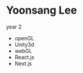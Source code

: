 # Yoonsang Lee

year 2

- openGL
- Unity3d
- webGL
- React.js
- Next.js

<!-- ## 🕸️ web front-end

> &nbsp;
> ![react.js][react.js-badge] ![next.js][next.js-badge]
> &nbsp;

## 🎮 3d & game

> &nbsp;
> ![three.js][three.js-badge] ![webgl][webgl-badge] ![opengl][opengl-badge] ![directX11][directx11-badge]
> ![unity3d][unity3d-badge]
> &nbsp; -->

<!-- --- -->

<!-- ## Stats -->

<!-- ![olcw78's github stats][github-stats] -->

<!-- --- -->

<!-- ## Hits  -->
<!-- ![Hits][hits-link] -->

<!-- --- -->

<!-- Contacts -->
[mail-link]: https://img.shields.io/badge/protonmail-8B89CC?style=flat-square&badge=Protonmail&badgeColor=white&link=mailto:highp0912@pm.me

<!-- Résumé link -->
[resume-in-korean]: https://www.notion.so/0d936c807bdd4cdeb0a5c420ecaa7da5

<!-- language -->
[javascript-badge]: https://img.shields.io/badge/javascript-F7DF1E?logo=javascript&logoColor=white "javascript badge alt"
[typescript-badge]: https://img.shields.io/badge/typescript-3178C6?logo=typescript&logoColor=white "typescript badge alt"
[c-badge]: https://img.shields.io/badge/C-A8B9CC "c badge alt"
[c++-badge]: https://img.shields.io/badge/C++-00599C "c++ badge alt" 
[c#-badge]: https://img.shields.io/badge/csharp-239120 "c# badge alt"

<!-- skill: web front-end -->
[react.js-badge]: https://img.shields.io/badge/react-61DAFB?logo=react&logoColor=white "react.js badge alt"
[next.js-badge]: https://img.shields.io/badge/next-61DAFB?logo=next&logoColor=white "next.js badge alt"

<!-- skill: web back-end -->
[node.js-badge]: https://img.shields.io/badge/node.js-339933?badge=node.js&badgeColor=white "node.js badge alt"
[express.js-badge]: https://img.shields.io/badge/express.js-000000?badge=express&badgeColor=white "express.js badge alt"

<!-- skill: mobile app front-end -->
[react-native-badge]: https://img.shields.io/badge/reactnative-61DAFB?logo=react&logoColor=white "react-native badge alt"

<!-- skill: 3d & game -->
[three.js-badge]: https://img.shields.io/badge/three.js-000000?badge=three.js&badgeColor=white "three.js badge alt"
[webgl-badge]: https://img.shields.io/badge/webGL-990000?&logo=webgl&logoColor=white "webgl badge alt"
[opengl-badge]: https://img.shields.io/badge/openGL-5586A4?&logo=opengl&logoColor=white "opengl badge alt"
[directx11-badge]: https://img.shields.io/badge/directX11-00599C "directx 11 badge alt"
[unity3d-badge]: https://img.shields.io/badge/unity3d-000000?logo=unity&logoColor=white "unity3d badge alt"
[unreal-engine4-badge]: https://img.shields.io/badge/Unreal_Engine4-313131 "unreal engine 4 badge alt"
[cocos2d-x-badge]: https://img.shields.io/badge/cocos2dx-313131?logo=cocos "cocos2dx badget alt"

<!-- github stats -->
[github-stats]: https://github-readme-stats.vercel.app/api?username=olcw78&show_icons=true

[hits-link]: https://hits.seeyoufarm.com/api/count/incr/badge.svg?url=https%3A%2F%2Fgithub.com%2Folcw78%2Fhit-counter&count_bg=%23FF00E7&title_bg=%2300B5D5&icon=verizon.svg&icon_color=%23000000&title=Hits&edge_flat=false(https://hits.seeyoufarm.com)
